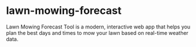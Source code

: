 # lawn-mowing-forecast
Lawn Mowing Forecast Tool is a modern, interactive web app that helps you plan the best days and times to mow your lawn based on real-time weather data.
